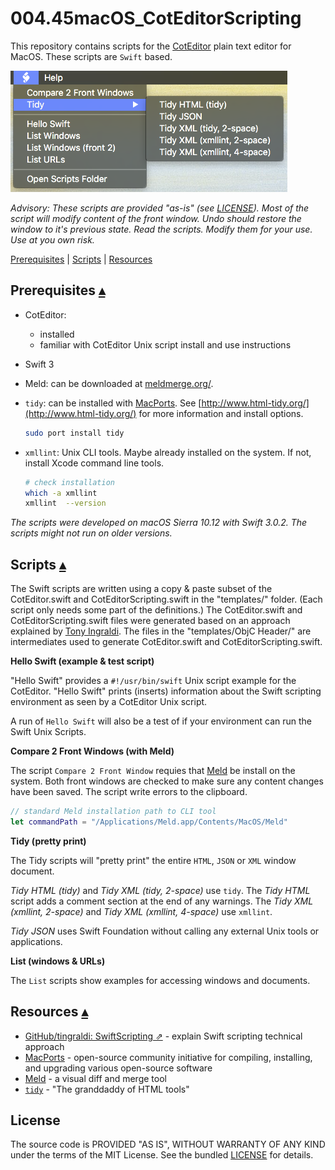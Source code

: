 004.45macOS_CotEditorScripting
==============================
[t]:http://www.github.com

This repository contains scripts for the [CotEditor](https://coteditor.com/) plain text editor for MacOS.  These scripts are `Swift` based.

![CotEditor Script Menu](README_files/CotEditorScriptsMenu.png)

_Advisory: These scripts are provided "as-is" (see [LICENSE](LICENSE.txt)).  Most of the script will modify content of the front window. Undo should restore the window to it's previous state.  Read the scripts. Modify them for your use. Use at you own risk._

<a id="toc"></a>
[Prerequisites](#Prerequisites) | [Scripts](#Scripts) | [Resources](Resources)  

<a id="Prerequisites"></a>
Prerequisites [▴](#toc)
-------

* CotEditor: 
    * installed
    * familiar with CotEditor Unix script install and use instructions  
* Swift 3
* Meld: can be downloaded at [meldmerge.org/](http://meldmerge.org/).
* `tidy`: can be installed with [MacPorts](https://github.com/macports/macports-ports/blob/master/www/tidy/Portfile).  See [http://www.html-tidy.org/](http://www.html-tidy.org/) for more information and install options.

    ``` sh
    sudo port install tidy
    ```

* `xmllint`: Unix CLI tools. Maybe already installed on the system.  If not, install Xcode command line tools.

    ``` sh
    # check installation
    which -a xmllint
    xmllint  --version
    ```

_The scripts were developed on macOS Sierra 10.12 with Swift 3.0.2.  The scripts might not run on older versions._

<a id="Scripts"></a>
Scripts [▴](#toc)
-------

The Swift scripts are written using a copy & paste subset of the CotEditor.swift and CotEditorScripting.swift in the "templates/" folder. (Each script only needs some part of the definitions.) The CotEditor.swift and CotEditorScripting.swift files were generated based on an approach explained by [Tony Ingraldi](https://github.com/tingraldi/SwiftScripting).  The files in the "templates/ObjC Header/" are intermediates used to generate CotEditor.swift and CotEditorScripting.swift.

**Hello Swift (example & test script)**

"Hello Swift" provides a `#!/usr/bin/swift` Unix script example for the CotEditor. "Hello Swift" prints (inserts) information about the Swift scripting environment as seen by a CotEditor Unix script.

A run of `Hello Swift` will also be a test of if your environment can run the Swift Unix Scripts.

**Compare 2 Front Windows (with Meld)** 

The script `Compare 2 Front Window` requies that [Meld](http://meldmerge.org/) be install on the system.  Both front windows are checked to make sure any content changes have been saved. The script write errors to the clipboard.

``` swift
// standard Meld installation path to CLI tool
let commandPath = "/Applications/Meld.app/Contents/MacOS/Meld"
``` 

**Tidy (pretty print)**

The Tidy scripts will "pretty print" the entire `HTML`, `JSON` or `XML` window document.  

_Tidy HTML (tidy)_ and _Tidy XML (tidy, 2-space)_ use `tidy`. The _Tidy HTML_ script adds a comment section at the end of any warnings. The _Tidy XML (xmllint, 2-space)_ and _Tidy XML (xmllint, 4-space)_ use `xmllint`.

_Tidy JSON_ uses Swift Foundation without calling any external Unix tools or applications. 

**List (windows & URLs)**

The `List` scripts show examples for accessing windows and documents.

<a id="Resources"></a>
Resources [▴](#toc)
---------

* [GitHub/tingraldi: SwiftScripting ⇗](https://github.com/tingraldi/SwiftScripting) - explain Swift scripting technical approach 
* [MacPorts](https://www.macports.org/) - open-source community initiative for compiling, installing, and upgrading various open-source software
* [Meld](http://meldmerge.org/) - a visual diff and merge tool
* [`tidy`](http://www.html-tidy.org/) - "The granddaddy of HTML tools"


License
-------

The source code is PROVIDED "AS IS", WITHOUT WARRANTY OF ANY KIND under the terms of the MIT License. See the bundled [LICENSE](LICENSE.txt) for details.

  
